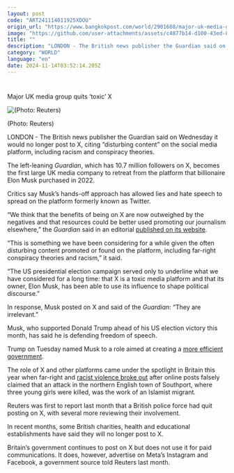 ```yaml
---
layout: post
code: "ART241114011925XDOU"
origin_url: "https://www.bangkokpost.com/world/2901608/major-uk-media-group-quits-toxic-x"
image: "https://github.com/user-attachments/assets/c4877b14-d100-43ed-8334-f2e53cad68af"
title: ""
description: "LONDON - The British news publisher the Guardian said on Wednesday it would no longer post to X, citing “disturbing content” on the social media platform, including racism and conspiracy theories."
category: "WORLD"
language: "en"
date: 2024-11-14T03:52:14.205Z
---
```


# 

Major UK media group quits ‘toxic’ X

![(Photo: Reuters)](https://github.com/user-attachments/assets/21afc08d-7aa6-4486-91a2-eee3c0e1f2d8)

(Photo: Reuters)

LONDON - The British news publisher the Guardian said on Wednesday it would no longer post to X, citing “disturbing content” on the social media platform, including racism and conspiracy theories.

The left-leaning _Guardian_, which has 10.7 million followers on X, becomes the first large UK media company to retreat from the platform that billionaire Elon Musk purchased in 2022.

Critics say Musk’s hands-off approach has allowed lies and hate speech to spread on the platform formerly known as Twitter.

“We think that the benefits of being on X are now outweighed by the negatives and that resources could be better used promoting our journalism elsewhere,” the _Guardian_ said in an editorial [published on its website](https://www.theguardian.com/media/2024/nov/13/why-the-guardian-is-no-longer-posting-on-x).

“This is something we have been considering for a while given the often disturbing content promoted or found on the platform, including far-right conspiracy theories and racism,” it said.

“The US presidential election campaign served only to underline what we have considered for a long time: that X is a toxic media platform and that its owner, Elon Musk, has been able to use its influence to shape political discourse.”

In response, Musk posted on X and said of the _Guardian_: “They are irrelevant.”

Musk, who supported Donald Trump ahead of his US election victory this month, has said he is defending freedom of speech.

Trump on Tuesday named Musk to a role aimed at creating a [more efficient government](https://www.bangkokpost.com/world/2901561/trump-taps-billionaire-musk-to-overhaul-government).

The role of X and other platforms came under the spotlight in Britain this year when far-right and [racist violence broke out](https://www.bangkokpost.com/world/2843746/britains-violent-riots-what-we-know) after online posts falsely claimed that an attack in the northern English town of Southport, where three young girls were killed, was the work of an Islamist migrant.

Reuters was first to report last month that a British police force had quit posting on X, with several more reviewing their involvement.

In recent months, some British charities, health and educational establishments have said they will no longer post to X.

Britain’s government continues to post on X but does not use it for paid communications. It does, however, advertise on Meta’s Instagram and Facebook, a government source told Reuters last month.